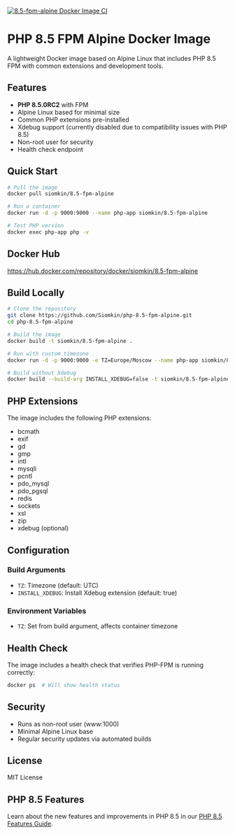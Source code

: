 [![8.5-fpm-alpine Docker Image CI](https://github.com/Siomkin/php-8.5-fpm-alpine/actions/workflows/docker-image.yml/badge.svg)](https://github.com/Siomkin/php-8.5-fpm-alpine/actions/workflows/docker-image.yml)

# PHP 8.5 FPM Alpine Docker Image

A lightweight Docker image based on Alpine Linux that includes PHP 8.5 FPM with common extensions and development tools.

## Features

- **PHP 8.5.0RC2** with FPM
- Alpine Linux based for minimal size
- Common PHP extensions pre-installed
- Xdebug support (currently disabled due to compatibility issues with PHP 8.5)
- Non-root user for security
- Health check endpoint

## Quick Start

```bash
# Pull the image
docker pull siomkin/8.5-fpm-alpine

# Run a container
docker run -d -p 9000:9000 --name php-app siomkin/8.5-fpm-alpine

# Test PHP version
docker exec php-app php -v
```

## Docker Hub

https://hub.docker.com/repository/docker/siomkin/8.5-fpm-alpine

## Build Locally

```bash
# Clone the repository
git clone https://github.com/Siomkin/php-8.5-fpm-alpine.git
cd php-8.5-fpm-alpine

# Build the image
docker build -t siomkin/8.5-fpm-alpine .

# Run with custom timezone
docker run -d -p 9000:9000 -e TZ=Europe/Moscow --name php-app siomkin/8.5-fpm-alpine

# Build without Xdebug
docker build --build-arg INSTALL_XDEBUG=false -t siomkin/8.5-fpm-alpine .
```

## PHP Extensions

The image includes the following PHP extensions:
- bcmath
- exif
- gd
- gmp
- intl
- mysqli
- pcntl
- pdo_mysql
- pdo_pgsql
- redis
- sockets
- xsl
- zip
- xdebug (optional)

## Configuration

### Build Arguments

- `TZ`: Timezone (default: UTC)
- `INSTALL_XDEBUG`: Install Xdebug extension (default: true)

### Environment Variables

- `TZ`: Set from build argument, affects container timezone

## Health Check

The image includes a health check that verifies PHP-FPM is running correctly:

```bash
docker ps  # Will show health status
```

## Security

- Runs as non-root user (www:1000)
- Minimal Alpine Linux base
- Regular security updates via automated builds

## License

MIT License

## PHP 8.5 Features

Learn about the new features and improvements in PHP 8.5 in our [PHP 8.5 Features Guide](./PHP-8.5-FEATURES.md).
